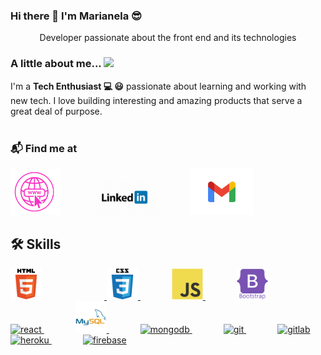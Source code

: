 ### Hi there 👋 I'm Marianela 😎


<p align="center">Developer passionate about the front end and its technologies</p> 

### A little about me...  <img src="https://media.giphy.com/media/VgCDAzcKvsR6OM0uWg/giphy.gif" width="50"> 
I'm a **Tech Enthusiast 💻 😃** passionate about learning and working with new tech. I love building interesting and amazing products that serve a great deal of purpose. <br/><br/>

### 📬 Find me at

<p align="left">
<a href="https://marianela-teran.web.app/" target="_blank"><img src="https://github.com/marianteran/marianteran/blob/main/assets/pweb.gif?raw=true" alt="pagina web" style="width: 80px; margin-right: 50px;"></a>
<a href="https://www.linkedin.com/in/marianelaTeran" target="_blank"><img src="https://github.com/marianteran/marianteran/blob/main/assets/linkedin.gif?raw=true" alt="linkedin"style="width: 100px; margin-right: 50px;"></a>
<a href="mailto:marianteranf@gmail.com" target="_blank"><img src="https://github.com/marianteran/marianteran/blob/main/assets/gmail.gif?raw=true" alt="gmail"style="width: 100px; margin-right: 50px;"></a>
</p> 



## 🛠 Skills
<p>
<a href="https://www.w3.org/html/" target="_blank"> <img src="https://raw.githubusercontent.com/devicons/devicon/master/icons/html5/html5-original-wordmark.svg" alt="html5" width="50" height="50" style="margin-right:100px;" /> </a>
<a href="https://www.w3schools.com/css/" target="_blank" style="margin-right:50px;"> <img src="https://raw.githubusercontent.com/devicons/devicon/master/icons/css3/css3-original-wordmark.svg" alt="css3" width="50" height="50"/> </a> 
<a href="https://developer.mozilla.org/en-US/docs/Web/JavaScript" target="_blank" style="margin-right:50px;"> <img src="https://raw.githubusercontent.com/devicons/devicon/master/icons/javascript/javascript-original.svg" alt="javascript" width="50" height="50"/> </a> 
<a href="https://getbootstrap.com" target="_blank" style="margin-right:50px;"> <img src="https://raw.githubusercontent.com/devicons/devicon/master/icons/bootstrap/bootstrap-plain-wordmark.svg" target="_blank" alt="bootstrap" width="50" height="50" /> </a> 
<a href="https://reactjs.org/" target="_blank" style="margin-right:50px;"> <img src="https://www.vectorlogo.zone/logos/reactjs/reactjs-icon.svg" alt="react" width="50" height="50"/> </a>
<a href="https://www.mysql.com/" target="_blank" style="margin-right:50px;"> <img src="https://raw.githubusercontent.com/devicons/devicon/master/icons/mysql/mysql-original-wordmark.svg" alt="mysql" width="50" height="50"/> </a> 
<a href="https://www.mongodb.com/" target="_blank" style="margin-right:50px;"> <img src="https://www.vectorlogo.zone/logos/mongodb/mongodb-icon.svg" alt="mongodb" width="50" height="50"/> </a> 
<a href="https://git-scm.com/" target="_blank" style="margin-right:50px;"> <img src="https://www.vectorlogo.zone/logos/git-scm/git-scm-icon.svg" alt="git" width="50" height="50"/> </a> 
<a href="https://gitlab.com/" target="_blank" style="margin-right:50px;"> <img src="https://www.vectorlogo.zone/logos/gitlab/gitlab-icon.svg" alt="gitlab" width="50" height="50"/> </a> 
<a href="https://heroku.com" target="_blank" style="margin-right:50px;"> <img src="https://www.vectorlogo.zone/logos/heroku/heroku-icon.svg" alt="heroku" width="50" height="50"/> </a>  
<a href="https://firebase.google.com/" target="_blank" style="margin-right:50px;"> <img src="https://www.vectorlogo.zone/logos/firebase/firebase-icon.svg" alt="firebase" width="50" height="50"/> </a>  
</p>
